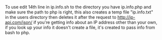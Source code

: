 To use edit 14th line in ip.info.sh to the directory you have ip.info.php and make sure the path to php is right, this also creates a temp file "ip.info.txt" in the users directory then deletes it after the request to http://ip-api.com/json/ if you're getting info about an IP address other than your own, if you look up your info it doesn't create a file, it's created to pass info from bash to php.
